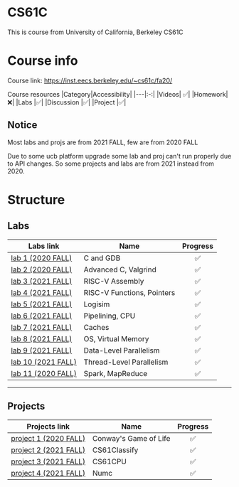 # CS61C
This is course from University of California, Berkeley CS61C

# Course info
Course link: https://inst.eecs.berkeley.edu/~cs61c/fa20/

Course resources 
|Category|Accessibility|
|---|:-:|
|Videos|   ✅|
|Homework|  ❌|
|Labs       |✅|
|Discussion |✅|
|Project    |✅|

## Notice
Most labs and projs are from 2021 FALL, few are from 2020 FALL

Due to some ucb platform upgrade some lab and proj can't run properly due to API changes. So some projects and labs are from 2021 instead from 2020. 

# Structure
## Labs
|Labs link| Name| Progress|
|------- |---|:-:|
|[lab 1 (2020 FALL)](https://inst.eecs.berkeley.edu/~cs61c/fa20/labs/lab01/) |C and GDB|✅|
|[lab 2 (2020 FALL)](https://inst.eecs.berkeley.edu/~cs61c/fa20/labs/lab02/) |Advanced C, Valgrind|✅|
|[lab 3 (2021 FALL)](https://inst.eecs.berkeley.edu/~cs61c/fa21/labs/lab03/) |RISC-V Assembly|✅|
|[lab 4 (2021 FALL)](https://inst.eecs.berkeley.edu/~cs61c/fa21/labs/lab04/) |RISC-V Functions, Pointers|✅|
|[lab 5 (2021 FALL)](https://inst.eecs.berkeley.edu/~cs61c/fa21/labs/lab05/) |Logisim |✅|
|[lab 6 (2021 FALL)](https://inst.eecs.berkeley.edu/~cs61c/fa21/labs/lab06/) |Pipelining, CPU |✅|
|[lab 7 (2021 FALL)](https://inst.eecs.berkeley.edu/~cs61c/fa21/labs/lab07/) |Caches |✅|
|[lab 8 (2021 FALL)](https://inst.eecs.berkeley.edu/~cs61c/fa21/labs/lab08/) |OS, Virtual Memory |✅|
|[lab 9 (2021 FALL)](https://inst.eecs.berkeley.edu/~cs61c/fa21/labs/lab09/) |Data-Level Parallelism |✅|
|[lab 10 (2021 FALL)](https://inst.eecs.berkeley.edu/~cs61c/fa21/labs/lab10/)|Thread-Level Parallelism |✅|
|[lab 11 (2020 FALL)](https://inst.eecs.berkeley.edu/~cs61c/fa20/labs/lab11/)|Spark, MapReduce |✅|

---
## Projects
|Projects link|  Name|Progress|
|------- |---| :-: |
|[project 1 (2020 FALL)](https://inst.eecs.berkeley.edu/~cs61c/fa20/projects/proj1/) |Conway's Game of Life| ✅|
|[project 2 (2021 FALL)](https://inst.eecs.berkeley.edu/~cs61c/fa21/projects/proj2/) |CS61Classify| ✅|
|[project 3 (2021 FALL)](https://inst.eecs.berkeley.edu/~cs61c/fa21/projects/proj3/) |CS61CPU|✅|
|[project 4 (2021 FALL)](https://inst.eecs.berkeley.edu/~cs61c/fa21/projects/proj4/) |Numc|✅|